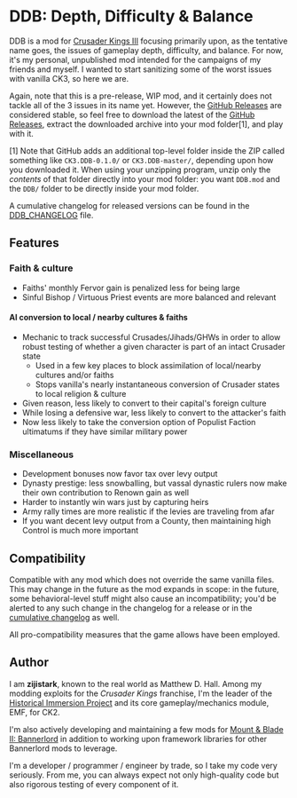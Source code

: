 # DDB: Depth, Difficulty & Balance

DDB is a mod for [Crusader Kings III](https://www.crusaderkings.com/) focusing primarily upon, as the tentative name goes, the issues of gameplay depth, difficulty, and balance. For now, it's my personal, unpublished mod intended for the campaigns of my friends and myself. I wanted to start sanitizing some of the worst issues with vanilla CK3, so here we are.

Again, note that this is a pre-release, WIP mod, and it certainly does not tackle all of the 3 issues in its name yet. However, the [GitHub Releases](https://github.com/zijistark/CK3.DDB/releases) are considered stable, so feel free to download the latest of the [GitHub Releases](https://github.com/zijistark/CK3.DDB/releases), extract the downloaded archive into your mod folder[1], and play with it.

[1] Note that GitHub adds an additional top-level folder inside the ZIP called something like `CK3.DDB-0.1.0/` or `CK3.DDB-master/`, depending upon how you downloaded it. When using your unzipping program, unzip only the _contents_ of that folder directly into your mod folder: you want `DDB.mod` and the `DDB/` folder to be directly inside your mod folder.

A cumulative changelog for released versions can be found in the [DDB_CHANGELOG](https://github.com/zijistark/CK3.DDB/blob/master/DDB/DDB_CHANGELOG.md) file.

## Features

### Faith & culture

- Faiths' monthly Fervor gain is penalized less for being large
- Sinful Bishop / Virtuous Priest events are more balanced and relevant

#### AI conversion to local / nearby cultures & faiths

- Mechanic to track successful Crusades/Jihads/GHWs in order to allow robust testing of whether a given character is part of an intact Crusader state
  - Used in a few key places to block assimilation of local/nearby cultures and/or faiths
  - Stops vanilla's nearly instantaneous conversion of Crusader states to local religion & culture
- Given reason, less likely to convert to their capital's foreign culture
- While losing a defensive war, less likely to convert to the attacker's faith
- Now less likely to take the conversion option of Populist Faction ultimatums if they have similar military power

### Miscellaneous

- Development bonuses now favor tax over levy output
- Dynasty prestige: less snowballing, but vassal dynastic rulers now make their own contribution to Renown gain as well
- Harder to instantly win wars just by capturing heirs
- Army rally times are more realistic if the levies are traveling from afar
- If you want decent levy output from a County, then maintaining high Control is much more important

## Compatibility

Compatible with any mod which does not override the same vanilla files. This may change in the future as the mod expands in scope: in the future, some behavioral-level stuff might also cause an incompatibility; you'd be alerted to any such change in the changelog for a release or in the [cumulative changelog](https://github.com/zijistark/CK3.DDB/blob/master/DDB/DDB_CHANGELOG.md) as well.

All pro-compatibility measures that the game allows have been employed.

## Author

I am **zijistark**, known to the real world as Matthew D. Hall. Among my modding exploits for the _Crusader Kings_ franchise, I'm the leader of the [Historical Immersion Project](http://hip.zijistark.com/) and its core gameplay/mechanics module, EMF, for CK2.

I'm also actively developing and maintaining a few mods for [Mount & Blade II: Bannerlord](https://www.taleworlds.com/en/Games/Bannerlord) in addition to working upon framework libraries for other Bannerlord mods to leverage.

I'm a developer / programmer / engineer by trade, so I take my code very seriously. From me, you can always expect not only high-quality code but also rigorous testing of every component of it.
